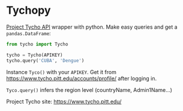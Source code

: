 # Tychopy

[Project Tycho API](https://www.tycho.pitt.edu/) wrapper with python.
Make easy queries and get a `pandas.DataFrame`:

```python
from tycho import Tycho

tycho = Tycho(APIKEY)
tycho.query('CUBA', 'Dengue')
```
Instance `Tyco()` with your `APIKEY`. Get it from https://www.tycho.pitt.edu/accounts/profile/
after logging in. 

`Tyco.query()` infers the region level (countryName, Admin1Name...)  

Project Tycho site: https://www.tycho.pitt.edu/
